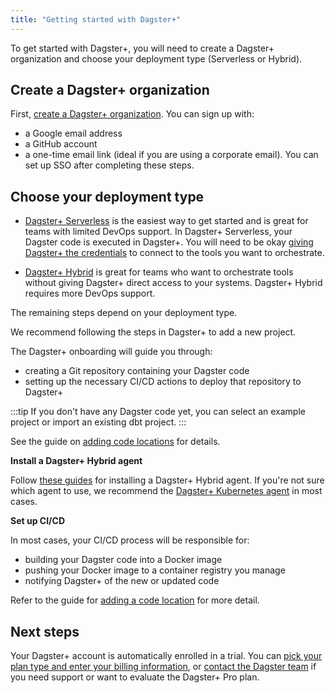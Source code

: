 ```yaml
---
title: "Getting started with Dagster+"
---
```


To get started with Dagster+, you will need to create a Dagster+ organization and choose your deployment type (Serverless or Hybrid).

## Create a Dagster+ organization

First, [create a Dagster+ organization](https://dagster.plus/signup). You can sign up with:
- a Google email address
- a GitHub account
- a one-time email link (ideal if you are using a corporate email). You can set up SSO after completing these steps.

## Choose your deployment type

- [Dagster+ Serverless](/dagster-plus/deployment/deployment-types/serverless) is the easiest way to get started and is great for teams with limited DevOps support. In Dagster+ Serverless, your Dagster code is executed in Dagster+. You will need to be okay [giving Dagster+ the credentials](/dagster-plus/deployment/management/environment-variables) to connect to the tools you want to orchestrate.

- [Dagster+ Hybrid](/dagster-plus/deployment/deployment-types/hybrid) is great for teams who want to orchestrate tools without giving Dagster+ direct access to your systems. Dagster+ Hybrid requires more DevOps support.

The remaining steps depend on your deployment type.

<Tabs>
<TabItem value="serverless" label="Dagster+ Serverless">

We recommend following the steps in Dagster+ to add a new project.

The Dagster+ onboarding will guide you through:
- creating a Git repository containing your Dagster code
- setting up the necessary CI/CD actions to deploy that repository to Dagster+

:::tip
If you don't have any Dagster code yet, you can select an example project or import an existing dbt project.
:::

See the guide on [adding code locations](/dagster-plus/features/code-locations) for details.
</TabItem>

<TabItem value="hybrid" label="Dagster+ Hybrid">

**Install a Dagster+ Hybrid agent**

Follow [these guides](/dagster-plus/deployment/deployment-types/hybrid) for installing a Dagster+ Hybrid agent. If you're not sure which agent to use, we recommend the [Dagster+ Kubernetes agent](/dagster-plus/deployment/deployment-types/hybrid/kubernetes/index.md) in most cases.


**Set up CI/CD**

In most cases, your CI/CD process will be responsible for:
- building your Dagster code into a Docker image
- pushing your Docker image to a container registry you manage
- notifying Dagster+ of the new or updated code

Refer to the guide for [adding a code location](/dagster-plus/features/code-locations) for more detail.

</TabItem>
</Tabs>


## Next steps

Your Dagster+ account is automatically enrolled in a trial. You can [pick your plan type and enter your billing information](/dagster-plus/deployment/management/settings/dagster-plus-settings), or [contact the Dagster team](https://dagster.io/contact) if you need support or want to evaluate the Dagster+ Pro plan.
